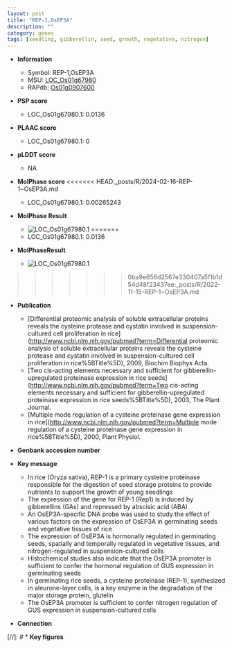 ```yaml
---
layout: post
title: "REP-1,OsEP3A"
description: ""
category: genes
tags: [seedling, gibberellin, seed, growth, vegetative, nitrogen]
---
```


* **Information**  
    + Symbol: REP-1,OsEP3A  
    + MSU: [LOC_Os01g67980](http://rice.plantbiology.msu.edu/cgi-bin/ORF_infopage.cgi?orf=LOC_Os01g67980)  
    + RAPdb: [Os01g0907600](http://rapdb.dna.affrc.go.jp/viewer/gbrowse_details/irgsp1?name=Os01g0907600)  

* **PSP score**  
    + LOC_Os01g67980.1: 0.0136 

* **PLAAC score**  
    + LOC_Os01g67980.1: 0 

* **pLDDT score**
    + NA


* **MolPhase score**
<<<<<<< HEAD:_posts/R/2024-02-16-REP-1~OsEP3A.md
    + LOC_Os01g67980.1: 0.00265243

* **MolPhase Result**
    + ![LOC_Os01g67980.1](https://304243504.github.io/Pictures/LOC_Os01g/LOC_Os01g67980.1.png)
=======
    + LOC_Os01g67980.1: 0.0136

* **MolPhaseResult**
    + ![LOC_Os01g67980.1](https://ricepsp.github.io/pictures/LOC_Os01g/LOC_Os01g67980.1.png)
>>>>>>> 0ba9e656d2567e330407a5f1b1d54d48f23437ee:_posts/R/2022-11-15-REP-1~OsEP3A.md

* **Publication**  
    + [Differential proteomic analysis of soluble extracellular proteins reveals the cysteine protease and cystatin involved in suspension-cultured cell proliferation in rice](http://www.ncbi.nlm.nih.gov/pubmed?term=Differential proteomic analysis of soluble extracellular proteins reveals the cysteine protease and cystatin involved in suspension-cultured cell proliferation in rice%5BTitle%5D), 2009, Biochim Biophys Acta.
    + [Two cis-acting elements necessary and sufficient for gibberellin-upregulated proteinase expression in rice seeds](http://www.ncbi.nlm.nih.gov/pubmed?term=Two cis-acting elements necessary and sufficient for gibberellin-upregulated proteinase expression in rice seeds%5BTitle%5D), 2003, The Plant Journal.
    + [Multiple mode regulation of a cysteine proteinase gene expression in rice](http://www.ncbi.nlm.nih.gov/pubmed?term=Multiple mode regulation of a cysteine proteinase gene expression in rice%5BTitle%5D), 2000, Plant Physiol.

* **Genbank accession number**  

* **Key message**  
    + In rice (Oryza sativa), REP-1 is a primary cysteine proteinase responsible for the digestion of seed storage proteins to provide nutrients to support the growth of young seedlings
    + The expression of the gene for REP-1 (Rep1) is induced by gibberellins (GAs) and repressed by abscisic acid (ABA)
    + An OsEP3A-specific DNA probe was used to study the effect of various factors on the expression of OsEP3A in germinating seeds and vegetative tissues of rice
    + The expression of OsEP3A is hormonally regulated in germinating seeds, spatially and temporally regulated in vegetative tissues, and nitrogen-regulated in suspension-cultured cells
    + Histochemical studies also indicate that the OsEP3A promoter is sufficient to confer the hormonal regulation of GUS expression in germinating seeds
    + In germinating rice seeds, a cysteine proteinase (REP-1), synthesized in aleurone-layer cells, is a key enzyme in the degradation of the major storage protein, glutelin
    + The OsEP3A promoter is sufficient to confer nitrogen regulation of GUS expression in suspension-cultured cells

* **Connection**  

[//]: # * **Key figures**  


